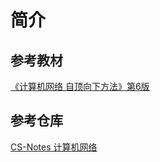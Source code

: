 # 简介

## 参考教材

[《计算机网络 自顶向下方法》第6版](https://book.douban.com/subject/26176870/)

## 参考仓库

[CS-Notes 计算机网络](https://cyc2018.github.io/CS-Notes/#/notes/%E8%AE%A1%E7%AE%97%E6%9C%BA%E7%BD%91%E7%BB%9C%20-%20%E7%9B%AE%E5%BD%951)

